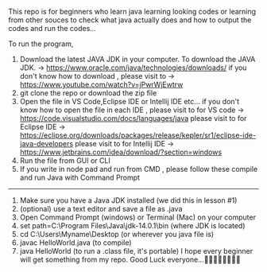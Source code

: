 This repo is for beginners who learn java learning looking codes or learning from other souces to check what java actually does and how to output the codes and run the codes...

To run the program,

 1. Download the latest JAVA JDK in your computer.
      To download the JAVA JDK. -> https://www.oracle.com/java/technologies/downloads/
      if you don't know how to download , please visit to  -> https://www.youtube.com/watch?v=jPwrWjEwtrw
 2. git clone the repo or download the zip file
 3. Open the file in VS Code,Eclipse IDE or Intellij IDE etc...
      if you don't know how to open the file in each IDE ,
      please visit to for VS code -> https://code.visualstudio.com/docs/languages/java
      please visit to for Eclipse IDE -> https://eclipse.org/downloads/packages/release/kepler/sr1/eclipse-ide-java-developers
      please visit to for Intellij IDE -> https://www.jetbrains.com/idea/download/?section=windows
 4. Run the file from GUI or CLI
 5. If you write in node pad and run from CMD , please follow these
        compile and run Java with Command Prompt
----------------------------------------
1. Make sure you have a Java JDK installed (we did this in lesson #1)
2. (optional) use a text editor and save a file as .java
3. Open Command Prompt (windows) or Terminal (Mac) on your computer
4. set path=C:\Program Files\Java\jdk-14.0.1\bin (where JDK is located)
5. cd C:\Users\Myname\Desktop (or wherever you java file is)
6. javac HelloWorld.java (to compile)
7. java HelloWorld (to run a .class file, it's portable)
I hope every beginner will get something from my repo. Good Luck everyone...🥰🥰🥰🥰🥰🥰🥰🥰

